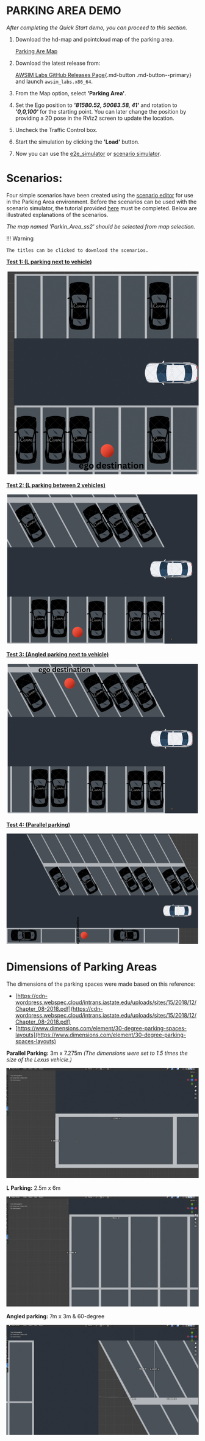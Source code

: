 # PARKING AREA DEMO

_After completing the Quick Start demo, you can proceed to this section._

1. Download the hd-map and pointcloud map of the parking area.

    [Parking Are Map](https://drive.google.com/drive/folders/1ly8Z1_SQc9bJ834t_zKCyYSTyKJgj8ho?usp=sharing)

2. Download the latest release from:

    [AWSIM Labs GitHub Releases Page](https://github.com/autowarefoundation/AWSIM-Labs/releases){.md-button .md-button--primary}
     and launch `awsim_labs.x86_64`.

3. From the Map option, select **'Parking Area'**.

4. Set the Ego position to _**'81580.52, 50083.58, 41'**_ and rotation to _**'0,0,100'**_ for the starting point. You can later change the position by providing a 2D pose in the RViz2 screen to update the location.
5. Uncheck the Traffic Control box.

6. Start the simulation by clicking the **'Load'** button.

7. Now you can use the [e2e_simulator](https://autowarefoundation.github.io/AWSIM-Labs/main/GettingStarted/QuickStartDemo/) or [scenario simulator](https://autowarefoundation.github.io/AWSIM-Labs/main/GettingStarted/UsingOpenSCENARIO/).
# Scenarios:
Four simple scenarios have been created using the [scenario editor](https://github.com/tier4/scenario_simulator_v2) for use in the Parking Area environment. Before the scenarios can be used with the scenario simulator, the tutorial provided [here](https://autowarefoundation.github.io/AWSIM-Labs/main/GettingStarted/UsingOpenSCENARIO/) must be completed.
Below are illustrated explanations of the scenarios.

_The map named 'Parkin_Area_ss2' should be selected from map selection._


!!! Warning

    The titles can be clicked to download the scenarios.


[**Test 1: (L parking next to vehicle)**
](https://drive.google.com/file/d/1734TvS6G1IiF3dbVNyrzXm3pQFtAGnj9/view?usp=drive_link)

![1.png](1.png)

[**Test 2: (L parking between 2 vehicles)**
](https://drive.google.com/file/d/1rNGgOTXZO_X-FmLKAkTBaitx2r2jnYO3/view?usp=drive_link)

![2.png](2.png)

[**Test 3: (Angled parking next to vehicle)**
](https://drive.google.com/file/d/1pTGwo2SbF6yFIvij6n9iSkjIYZVd6EsJ/view?usp=drive_link)

![3.png](3.png)

[**Test 4: (Parallel parking)**
](https://drive.google.com/file/d/1--UMYejSgnzD_gwW2JpB8kUtMRin48iV/view?usp=drive_link)

![4.png](4.png)

# Dimensions of Parking Areas

The dimensions of the parking spaces were made based on this reference:

   - [https://cdn-wordpress.webspec.cloud/intrans.iastate.edu/uploads/sites/15/2018/12/Chapter_08-2018.pdf](https://cdn-wordpress.webspec.cloud/intrans.iastate.edu/uploads/sites/15/2018/12/Chapter_08-2018.pdf)
   - [https://www.dimensions.com/element/30-degree-parking-spaces-layouts](https://www.dimensions.com/element/30-degree-parking-spaces-layouts)


**Parallel Parking:** 3m x 7.275m   _(The dimensions were set to 1.5 times the size of the Lexus vehicle.)_

![paralel_p.png](paralel_p.png)

**L Parking:** 2.5m x 6m

![l_p.png](l_p.png)

**Angled parking:** 7m x 3m  &  60-degree

![angeled_p.png](angeled_p.png)
